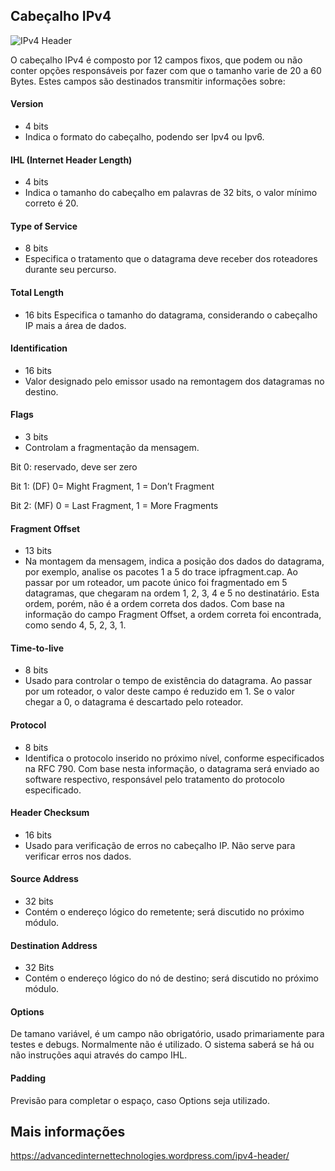 
## Cabeçalho IPv4

![IPv4 Header](http://ipv6.br/media/noticias/cabecalho-01.jpg)

O cabeçalho IPv4 é composto por 12 campos fixos, que podem ou não conter opções responsáveis por fazer com que o tamanho varie de 20 a 60 Bytes. Estes campos são destinados transmitir informações sobre:

#### Version
- 4 bits
- Indica o formato do cabeçalho, podendo ser Ipv4 ou Ipv6.

#### IHL (Internet Header Length)
- 4 bits
- Indica o tamanho do cabeçalho em palavras de 32 bits, o valor mínimo correto é 20.

#### Type of Service
- 8 bits
- Especifica o tratamento que o datagrama deve receber dos roteadores durante seu percurso.

#### Total Length
- 16 bits
Especifica o tamanho do datagrama, considerando o cabeçalho IP mais a área de dados.

#### Identification
- 16 bits
- Valor designado pelo emissor usado na remontagem dos datagramas no destino.

#### Flags
- 3 bits
- Controlam a fragmentação da mensagem.

Bit 0: reservado, deve ser zero

Bit 1: (DF) 0= Might Fragment, 1 = Don’t Fragment

Bit 2: (MF) 0 = Last Fragment, 1 = More Fragments

#### Fragment Offset
- 13 bits
- Na montagem da mensagem, indica a posição dos dados do datagrama, por exemplo, analise os pacotes 1 a 5 do trace ipfragment.cap. Ao passar por um roteador, um pacote único foi fragmentado em 5 datagramas, que chegaram na ordem 1, 2, 3, 4 e 5 no destinatário. Esta ordem, porém, não é a ordem correta dos dados. Com base na informação do campo Fragment Offset, a ordem correta foi encontrada, como sendo 4, 5, 2, 3, 1.

#### Time-to-live
- 8 bits
- Usado para controlar o tempo de existência do datagrama. Ao passar por um roteador, o valor deste campo é reduzido em 1. Se o valor chegar a 0, o datagrama é descartado pelo roteador.

#### Protocol
- 8 bits
- Identifica o protocolo inserido no próximo nível, conforme especificados na RFC 790. Com base nesta informação, o datagrama será enviado ao software respectivo, responsável pelo tratamento do protocolo especificado.

#### Header Checksum
- 16 bits
- Usado para verificação de erros no cabeçalho IP. Não serve para verificar erros nos dados.

#### Source Address
- 32 bits
- Contém o endereço lógico do remetente; será discutido no próximo módulo.

#### Destination Address
- 32 Bits
- Contém o endereço lógico do nó de destino; será discutido no próximo módulo.

#### Options
De tamano variável, é um campo não obrigatório, usado primariamente para testes e debugs. Normalmente não é utilizado.
O sistema saberá se há ou não instruções aqui através do campo IHL.

#### Padding
Previsão para completar o espaço, caso Options seja utilizado.


## Mais informações

https://advancedinternettechnologies.wordpress.com/ipv4-header/
